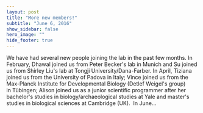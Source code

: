 ```yaml
---
layout: post
title: "More new members!"
subtitle: "June 6, 2016"
show_sidebar: false
hero_image: ""
hide_footer: true
---
```


We have had several new people joining the lab in the past few months. In February, Dhawal joined us from Peter Becker's lab in Munich and Su joined us from Shirley Liu's lab at Tongji University/Dana-Farber. In April, Tiziana joined us from the University of Padova in Italy; Vince joined us from the Max-Planck Institute for Developmental Biology (Detlef Weigel's group) in Tübingen; Alison joined us as a junior scientific programmer after her bachelor's studies in biology/archaeological studies at Yale and master's studies in biological sciences at Cambridge (UK).  In June...

